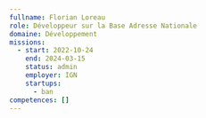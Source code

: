```yaml
---
fullname: Florian Loreau
role: Développeur sur la Base Adresse Nationale
domaine: Développement
missions:
  - start: 2022-10-24
    end: 2024-03-15
    status: admin
    employer: IGN
    startups:
      - ban
competences: []
---
```

